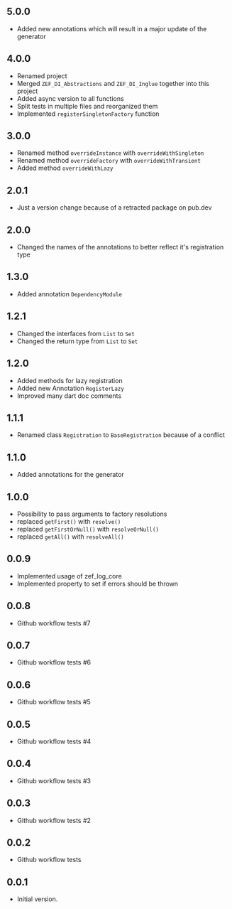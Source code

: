 ## 5.0.0

- Added new annotations which will result in a major update of the generator

## 4.0.0

- Renamed project
- Merged `ZEF_DI_Abstractions` and `ZEF_DI_Inglue` together into this project
- Added async version to all functions
- Split tests in multiple files and reorganized them
- Implemented `registerSingletonFactory` function

## 3.0.0

- Renamed method `overrideInstance` with `overrideWithSingleton`
- Renamed method `overrideFactory` with `overrideWithTransient`
- Added method `overrideWithLazy`

## 2.0.1

- Just a version change because of a retracted package on pub.dev

## 2.0.0

- Changed the names of the annotations to better reflect it's registration type

## 1.3.0

- Added annotation `DependencyModule`

## 1.2.1

- Changed the interfaces from `List` to `Set`
- Changed the return type from `List` to `Set`

## 1.2.0

- Added methods for lazy registration
- Added new Annotation `RegisterLazy`
- Improved many dart doc comments

## 1.1.1

- Renamed class `Registration` to `BaseRegistration` because of a conflict

## 1.1.0

- Added annotations for the generator

## 1.0.0

- Possibility to pass arguments to factory resolutions
- replaced `getFirst()` with `resolve()`
- replaced `getFirstOrNull()` with `resolveOrNull()`
- replaced `getAll()` with `resolveAll()`

## 0.0.9

- Implemented usage of zef_log_core
- Implemented property to set if errors should be thrown

## 0.0.8

- Github workflow tests #7

## 0.0.7

- Github workflow tests #6

## 0.0.6

- Github workflow tests #5

## 0.0.5

- Github workflow tests #4

## 0.0.4

- Github workflow tests #3

## 0.0.3

- Github workflow tests #2

## 0.0.2

- Github workflow tests

## 0.0.1

- Initial version.
